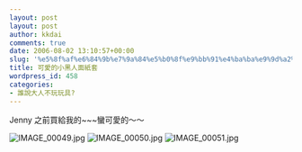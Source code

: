 ```yaml
---
layout: post
layout: post
author: kkdai
comments: true
date: 2006-08-02 13:10:57+00:00
slug: '%e5%8f%af%e6%84%9b%e7%9a%84%e5%b0%8f%e9%bb%91%e4%ba%ba%e9%9d%a2%e7%b4%99%e5%a5%97'
title: 可愛的小黑人面紙套
wordpress_id: 458
categories:
- 誰說大人不玩玩具?
---
```


Jenny 之前買給我的~~~蠻可愛的～～ 

![IMAGE_00049.jpg](http://www.evanlin.com/blog/archives/20060802/IMAGE_00049.jpg) ![IMAGE_00050.jpg](http://www.evanlin.com/blog/archives/20060802/IMAGE_00050.jpg) ![IMAGE_00051.jpg](http://www.evanlin.com/blog/archives/20060802/IMAGE_00051.jpg)
